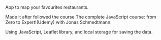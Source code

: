 App to map your favourites restaurants.

Made it after followed the course The complete JavaScript course: from Zero to Expert!(Udemy) with Jonas Schmedtmann.

Using JavaScript, Leaflet library, and local storage for saving the data.
